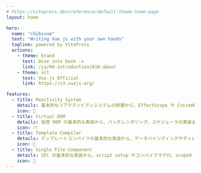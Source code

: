 ```yaml
---
# https://vitepress.dev/reference/default-theme-home-page
layout: home

hero:
  name: "chibivue"
  text: "Writing Vue.js with your own hands"
  tagline: powered by VitePress
  actions:
    - theme: brand
      text: Dive into book ->
      link: /ja/00-introduction/010-about
    - theme: alt
      text: Vue.js Official
      link: https://v3.vuejs.org/

features:
  - title: Reactivity System
    details: 基本的なリアクティビティシステムの原理から、EffectScope や CustomRef などの応用的な API の実装まで幅広く行います。
    icon: 🔆
  - title: Virtual DOM
    details: 仮想 DOM の基本的な実装から、パッチレンダリング、スケジューラの実装まで幅広く行います。
    icon: ⛅
  - title: Template Compiler
    details: テンプレートコンパイラの基本的な実装から、データバインディングやディレクティブの実装まで幅広く行います。
    icon: 🔁
  - title: Single File Component
    details: SFC の基本的な実装から、script setup やコンパイラマクロ、scoped css の実装まで幅広く行います。
    icon: 🎁
---
```

